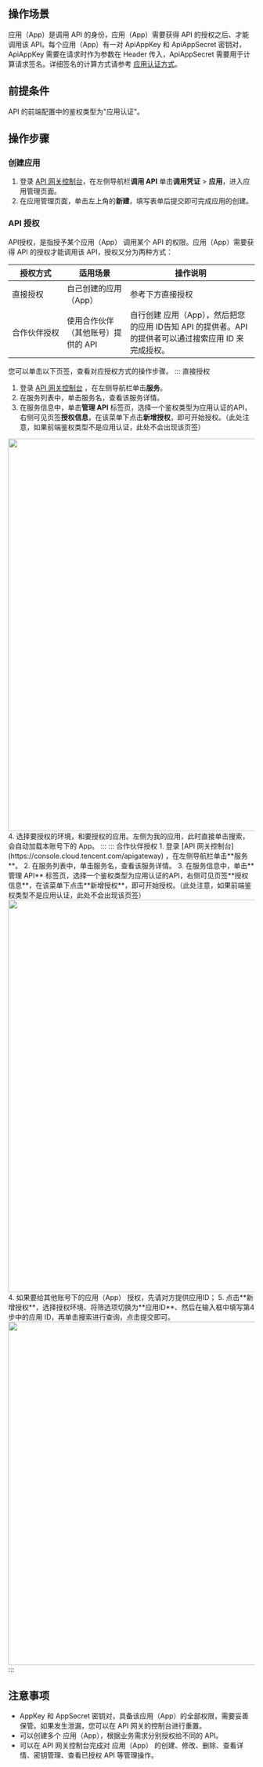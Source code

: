 ## 操作场景

应用（App）是调用 API 的身份，应用（App）需要获得 API 的授权之后、才能调用该 API。每个应用（App）有一对 ApiAppKey 和 ApiAppSecret 密钥对，ApiAppKey 需要在请求时作为参数在 Header 传入，ApiAppSecret 需要用于计算请求签名。详细签名的计算方式请参考 [应用认证方式](https://cloud.tencent.com/document/product/628/55088)。

## 前提条件

API 的前端配置中的鉴权类型为"应用认证"。

## 操作步骤
### 创建应用

1. 登录 [API 网关控制台](https://console.cloud.tencent.com/apigateway)，在左侧导航栏**调用 API** 单击**调用凭证** > **应用**，进入应用管理页面。
2. 在应用管理页面，单击左上角的**新建**，填写表单后提交即可完成应用的创建。

### API 授权

API授权，是指授予某个应用（App） 调用某个 API 的权限。应用（App）需要获得 API 的授权才能调用该 API，授权又分为两种方式：

| 授权方式| 适用场景 | 操作说明 |
|---------|---------|---------|
| 直接授权 | 自己创建的应用（App） | 参考下方直接授权 |
| <nobr>合作伙伴授权</nobr> | 使用合作伙伴（其他账号）提供的 API | 自行创建 应用（App），然后把您的应用 ID告知 API 的提供者。API 的提供者可以通过搜索应用 ID 来完成授权。 |


您可以单击以下页签，查看对应授权方式的操作步骤。
<dx-tabs>
::: 直接授权
1. 登录 [API 网关控制台](https://console.cloud.tencent.com/apigateway) ，在左侧导航栏单击**服务**。
2. 在服务列表中，单击服务名，查看该服务详情。
3. 在服务信息中，单击**管理 API** 标签页，选择一个鉴权类型为应用认证的API，右侧可见页签**授权信息**，在该菜单下点击**新增授权**，即可开始授权。（此处注意，如果前端鉴权类型不是应用认证，此处不会出现该页签）
<img src = "https://qcloudimg.tencent-cloud.cn/raw/cbedebb87ba7a40b59478b1c58df45db.png" width=800> 
4. 选择要授权的环境，和要授权的应用。左侧为我的应用，此时直接单击搜索，会自动加载本账号下的 App。
:::
::: 合作伙伴授权
1. 登录 [API 网关控制台](https://console.cloud.tencent.com/apigateway)  ，在左侧导航栏单击**服务**。
2. 在服务列表中，单击服务名，查看该服务详情。
3. 在服务信息中，单击**管理 API** 标签页，选择一个鉴权类型为应用认证的API，右侧可见页签**授权信息**，在该菜单下点击**新增授权**，即可开始授权。（此处注意，如果前端鉴权类型不是应用认证，此处不会出现该页签）
<img src = "https://qcloudimg.tencent-cloud.cn/raw/cbedebb87ba7a40b59478b1c58df45db.png" width=800> 
4. 如果要给其他账号下的应用（App） 授权，先请对方提供应用ID；
5. 点击**新增授权**，选择授权环境、将筛选项切换为**应用ID**、然后在输入框中填写第4步中的应用 ID，再单击搜索进行查询，点击提交即可。
<img src = "https://qcloudimg.tencent-cloud.cn/raw/15f5f2114d96bd52535cdd1b64b779d2.png" width=700> 
:::
</dx-tabs>

## 注意事项

- AppKey 和 AppSecret 密钥对，具备该应用（App）的全部权限，需要妥善保管。如果发生泄漏，您可以在 API 网关的控制台进行重置。
- 可以创建多个 应用（App），根据业务需求分别授权给不同的 API。
- 可以在 API 网关控制台完成对 应用（App） 的创建、修改、删除、查看详情、密钥管理、查看已授权 API 等管理操作。
